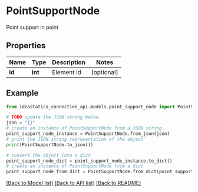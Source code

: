 # PointSupportNode

Point support in point

## Properties

Name | Type | Description | Notes
------------ | ------------- | ------------- | -------------
**id** | **int** | Element Id | [optional] 

## Example

```python
from ideastatica_connection_api.models.point_support_node import PointSupportNode

# TODO update the JSON string below
json = "{}"
# create an instance of PointSupportNode from a JSON string
point_support_node_instance = PointSupportNode.from_json(json)
# print the JSON string representation of the object
print(PointSupportNode.to_json())

# convert the object into a dict
point_support_node_dict = point_support_node_instance.to_dict()
# create an instance of PointSupportNode from a dict
point_support_node_from_dict = PointSupportNode.from_dict(point_support_node_dict)
```
[[Back to Model list]](../README.md#documentation-for-models) [[Back to API list]](../README.md#documentation-for-api-endpoints) [[Back to README]](../README.md)


